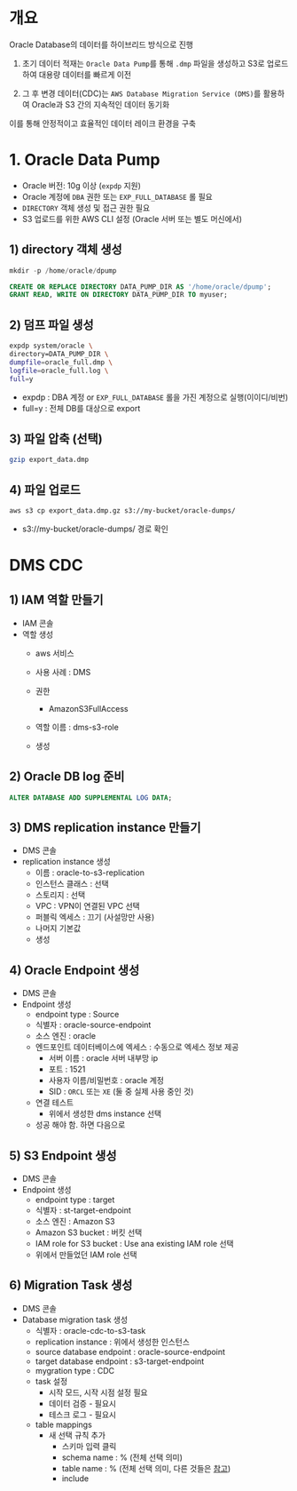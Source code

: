 
# 개요

Oracle Database의 데이터를 하이브리드 방식으로 진행

1. 초기 데이터 적재는 `Oracle Data Pump`를 통해 `.dmp` 파일을 생성하고 S3로 업로드하여 대용량 데이터를 빠르게 이전
    
2. 그 후 변경 데이터(CDC)는 `AWS Database Migration Service (DMS)`를 활용하여 Oracle과 S3 간의 지속적인 데이터 동기화

이를 통해 안정적이고 효율적인 데이터 레이크 환경을 구축


# 1. Oracle Data Pump

- Oracle 버전: 10g 이상 (`expdp` 지원)
- Oracle 계정에 `DBA` 권한 또는 `EXP_FULL_DATABASE` 롤 필요
- `DIRECTORY` 객체 생성 및 접근 권한 필요
- S3 업로드를 위한 AWS CLI 설정 (Oracle 서버 또는 별도 머신에서)


## 1) directory 객체 생성


```sql
mkdir -p /home/oracle/dpump
```

```sql
CREATE OR REPLACE DIRECTORY DATA_PUMP_DIR AS '/home/oracle/dpump';
GRANT READ, WRITE ON DIRECTORY DATA_PUMP_DIR TO myuser;
```


## 2) 덤프 파일 생성

```bash
expdp system/oracle \
directory=DATA_PUMP_DIR \ 
dumpfile=oracle_full.dmp \
logfile=oracle_full.log \
full=y 
```
- expdp : DBA 계정 or `EXP_FULL_DATABASE` 롤을 가진 계정으로 실행(이이디/비번)
- full=y : 전체 DB를 대상으로 export

## 3) 파일 압축 (선택)

```bash
gzip export_data.dmp
```

## 4) 파일 업로드
```bash
aws s3 cp export_data.dmp.gz s3://my-bucket/oracle-dumps/
```
- s3://my-bucket/oracle-dumps/ 경로 확인



# DMS CDC


## 1) IAM 역할 만들기
- IAM 콘솔
- 역할 생성
	- aws 서비스
	- 사용 사례 : DMS

	- 권한
		- AmazonS3FullAccess

	- 역할 이름 : dms-s3-role
	- 생성


## 2) Oracle DB log 준비

```sql
ALTER DATABASE ADD SUPPLEMENTAL LOG DATA;
```

## 3) DMS replication instance 만들기
- DMS 콘솔
- replication instance 생성
	- 이름 : oracle-to-s3-replication
	- 인스턴스 클래스 : 선택
	- 스토리지 : 선택
	- VPC : VPN이 연결된 VPC 선택
	- 퍼블릭 엑세스 : 끄기 (사설망만 사용)
	- 나머지 기본값
	- 생성


## 4) Oracle Endpoint 생성
- DMS 콘솔
- Endpoint 생성
	- endpoint type : Source
	- 식별자 : oracle-source-endpoint
	- 소스 엔진 : oracle
	- 엔드포인트 데이터베이스에 엑세스 : 수동으로 엑세스 정보 제공
		- 서버 이름 : oracle 서버 내부망 ip
		- 포트 : 1521
		- 사용자 이름/비밀번호 : oracle 계정
		- SID : `ORCL` 또는 `XE` (둘 중 실제 사용 중인 것)
	- 연결 테스트
		- 위에서 생성한 dms instance 선택
	- 성공 해야 함. 하면 다음으로


## 5) S3 Endpoint 생성
- DMS 콘솔
- Endpoint 생성
	- endpoint type : target
	- 식별자 : st-target-endpoint
	- 소스 엔진 : Amazon S3
	- Amazon S3 bucket : 버킷 선택
	- IAM role for S3 bucket : Use ana existing IAM role 선택
	- 위에서 만들었던 IAM role 선택

## 6) Migration Task 생성
- DMS 콘솔
- Database migration task 생성
	- 식별자 : oracle-cdc-to-s3-task
	- replication instance : 위에서 생성한 인스턴스
	- source database endpoint : oracle-source-endpoint
	- target database endpoint : s3-target-endpoint
	- mygration type : CDC
	- task 설정
		- 시작 모드, 시작 시점 설정 필요
		- 데이터 검증 - 필요시
		- 테스크 로그 - 필요시
	- table mappings
		- 새 선택 규칙 추가
			- 스키마 입력 클릭
			- schema name : % (전체 선택 의미)
			- table name : % (전체 선택 의미, 다른 것들은 [참고](https://docs.aws.amazon.com/ko_kr/dms/latest/userguide/CHAP_Tasks.CustomizingTasks.TableMapping.SelectionTransformation.Wildcards.html))
			- include
